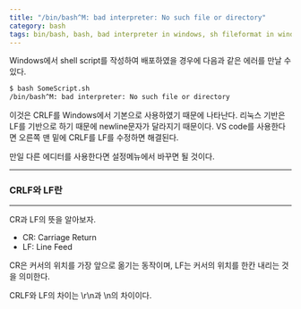 ```yaml
---
title: "/bin/bash^M: bad interpreter: No such file or directory"
category: bash
tags: bin/bash, bash, bad interpreter in windows, sh fileformat in windows
---
```

 
Windows에서 shell script를 작성하여 배포하였을 경우에 다음과 같은 에러를 만날 수 있다.

```bash
$ bash SomeScript.sh
/bin/bash^M: bad interpreter: No such file or directory
```

이것은 CRLF를 Windows에서 기본으로 사용하였기 때문에 나타난다.
리눅스 기반은 LF를 기반으로 하기 때문에 newline문자가 달라지기 때문이다.
VS code를 사용한다면 오른쪽 맨 밑에 CRLF를 LF를 수정하면 해결된다.

만일 다른 에디터를 사용한다면 설정메뉴에서 바꾸면 될 것이다.

---
### CRLF와 LF란
---

CR과 LF의 뜻을 알아보자.

- CR: Carriage Return
- LF: Line Feed

CR은 커서의 위치를 가장 앞으로 옮기는 동작이며, LF는 커서의 위치를 한칸 내리는 것을 의미한다.

CRLF와 LF의 차이는 \r\n과 \n의 차이이다.


